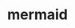 ---
layout: people&body
title: mermaid
emoji: mermaid
permalink: 🧜‍♀️.html
image: assets/img/3moji/mermaid.png
---